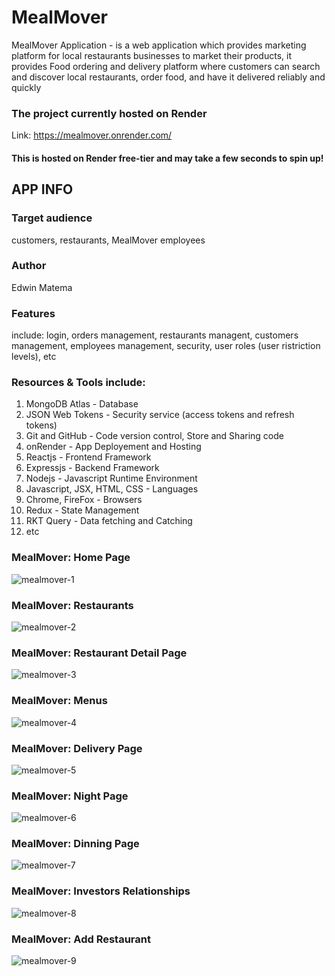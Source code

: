# MealMover
MealMover Application - is a web application which provides marketing platform for local restaurants businesses to market their products,
it provides Food ordering and delivery platform where customers can search and discover local restaurants, order food, and have it delivered reliably and quickly

### The project currently hosted on Render
Link: https://mealmover.onrender.com/
#### This is hosted on Render free-tier and may take a few seconds to spin up!

## APP INFO

### Target audience
customers, restaurants, MealMover employees

### Author
Edwin Matema

### Features
include: login, orders management, restaurants managent, customers management, employees management, security, user roles (user ristriction levels), etc

### Resources & Tools include:
1. MongoDB Atlas - Database
2. JSON Web Tokens - Security service (access tokens and refresh tokens)
3. Git and GitHub - Code version control, Store and Sharing code
4. onRender - App Deployement and Hosting
5. Reactjs - Frontend Framework
6. Expressjs - Backend Framework
7. Nodejs - Javascript Runtime Environment
8. Javascript, JSX, HTML, CSS - Languages
9. Chrome, FireFox - Browsers
10. Redux - State Management
11. RKT Query - Data fetching and Catching
12. etc

### MealMover: Home Page
![mealmover-1](https://github.com/user-attachments/assets/4dcf7077-e94d-4dbc-8403-26831bbde74f)

### MealMover: Restaurants
![mealmover-2](https://github.com/user-attachments/assets/75b88e56-0dcd-4722-b1f0-7e94a4f03103)

### MealMover: Restaurant Detail Page
![mealmover-3](https://github.com/user-attachments/assets/aa2b9501-a6c6-45d7-9a51-b1ab8e6cd093)

### MealMover: Menus
![mealmover-4](https://github.com/user-attachments/assets/9b86dae3-75c7-49a6-a0c1-723fca6e15cf)

### MealMover: Delivery Page
![mealmover-5](https://github.com/user-attachments/assets/cbc581cf-4874-4704-8ec6-4d78923a0c61)

### MealMover: Night Page
![mealmover-6](https://github.com/user-attachments/assets/79420424-d388-41d0-809a-27cc8096636c)

### MealMover: Dinning Page
![mealmover-7](https://github.com/user-attachments/assets/af740680-28da-4ad6-8bac-0cf5aa8f3cc2)

### MealMover: Investors Relationships
![mealmover-8](https://github.com/user-attachments/assets/567df6a4-ec12-43a0-a34f-0cc774984cf5)

### MealMover: Add Restaurant
![mealmover-9](https://github.com/user-attachments/assets/8cc24714-ff67-4f43-9881-c308f3fa5d5d)



